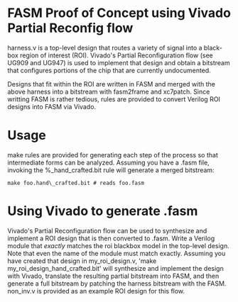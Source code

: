 # FASM Proof of Concept using Vivado Partial Reconfig flow

harness.v is a top-level design that routes a variety of signal into a black-box
region of interest (ROI).  Vivado's Partial Reconfiguration flow (see UG909
and UG947) is used to implement that design and obtain a bitstream that
configures portions of the chip that are currently undocumented.

Designs that fit within the ROI are written in FASM and merged with the above
harness into a bitstream with fasm2frame and xc7patch.  Since writting FASM is
rather tedious, rules are provided to convert Verilog ROI designs into FASM via
Vivado.

# Usage

make rules are provided for generating each step of the process so that
intermediate forms can be analyzed.  Assuming you have a .fasm file, invoking
the %\_hand\_crafted.bit rule will generate a merged bitstream:

```
make foo.hand\_crafted.bit # reads foo.fasm
```

# Using Vivado to generate .fasm

Vivado's Partial Reconfiguration flow can be used to synthesize and implement a
ROI design that is then converted to .fasm.  Write a Verilog module
that _exactly_ matches the roi blackbox model in the top-level design.  Note
that even the name of the module must match exactly.  Assuming you have created
that design in my\_roi\_design.v, 'make my\_roi\_design\_hand\_crafted.bit'
will synthesize and implement the design with Vivado, translate the resulting
partial bitstream into FASM, and then generate a full bitstream by patching the
harness bitstream with the FASM.  non\_inv.v is provided as an example ROI
design for this flow.
